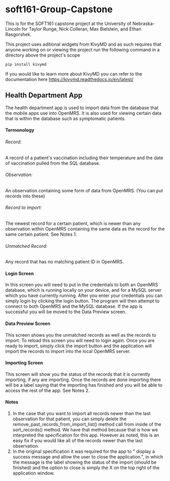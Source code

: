 # soft161-Group-Capstone

This is for the SOFT161 capstone project at the University of Nebraska-Lincoln for Taylor Runge, Nick Colleran, Max Bielstein, and Ethan Rasgorshek.

This project uses aditional widgets from KivyMD and as such requires that anyone working on or viewing the project run the following command in a directory above the project's scope
	
	pip install kivymd

If you would like to learn more about KivyMD you can refer to the documentation here https://kivymd.readthedocs.io/en/latest/

## Health Department App
The health department app is used to import data from the database that the mobile apps use into OpenMRS.
It is also used for viewing certain data that is within the database such as symptomatic patients.
#### Termonology
###### Record:
A record of a patient's vaccination including their temperature and the date of vaccination pulled from the SQL database.
###### Observation: 
An observation containing some form of data from OpenMRS. (You can put records into these)
###### Record to import: 
The newest record for a certain patient, which is newer than any observation within OpenMRS containing the same data as the record for the same certain patient. See Notes 1.
###### Unmatched Record: 
Any record that has no matching patient ID in OpenMRS.
#### Login Screen
In this screen you will need to put in the credentials to both an OpenMRS database, which is running locally on your device, and for a MySQL server which you have currently running.  After you enter your credentials you can simply login by clicking the login button.  The program will then attempt to connect to both OpenMRS and the MySQL database.  If the app is successful you will be moved to the Data Preview screen.
#### Data Preview Screen
This screen shows you the unmatched records as well as the records to import.  To reload this screen you will need to login again.  Once you are ready to import, simply click the import button and the application will import the records to import into the local OpenMRS server.
#### Importing Screen
This screen will show you the status of the records that it is currently importing, if any are importing.  Once the records are done importing there will be a label saying that the importing has finished and you will be able to access the rest of the app. See Notes 2.

#### Notes
1. In the case that you want to import all records newer than the last observation for that patient, you can simply delete the remove_past_records_from_import_list() method call from inside of the sort_records() method.  We have that method because that is how we interpreted the specification for this app. However as noted, this is an easy fix if you would like all of the records newer than the last observation. 
2. In the original specification it was required for the app to " display a success message and allow the user to close the application.", in which the message is the label showing the status of the import (should be finished) and the option to close is simply the X on the top right of the application window.
